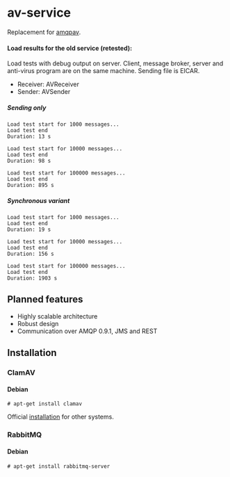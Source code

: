 # av-service

Replacement for [amqpav](https://github.com/dvoraka/amqpav).

#### Load results for the old service (retested):

Load tests with debug output on server. Client, message broker, server and anti-virus program are on the same machine. Sending file is EICAR.

* Receiver: AVReceiver
* Sender: AVSender

##### Sending only
```
Load test start for 1000 messages...
Load test end
Duration: 13 s
```
```
Load test start for 10000 messages...
Load test end
Duration: 98 s
```
```
Load test start for 100000 messages...
Load test end
Duration: 895 s
```
##### Synchronous variant
```
Load test start for 1000 messages...
Load test end
Duration: 19 s
```
```
Load test start for 10000 messages...
Load test end
Duration: 156 s
```
```
Load test start for 100000 messages...
Load test end
Duration: 1903 s
```

## Planned features
* Highly scalable architecture
* Robust design
* Communication over AMQP 0.9.1, JMS and REST

## Installation
### ClamAV
#### Debian
```
# apt-get install clamav
```
Official [installation](http://www.clamav.net/documents/installing-clamav) for other systems.

### RabbitMQ
#### Debian
```
# apt-get install rabbitmq-server
```
